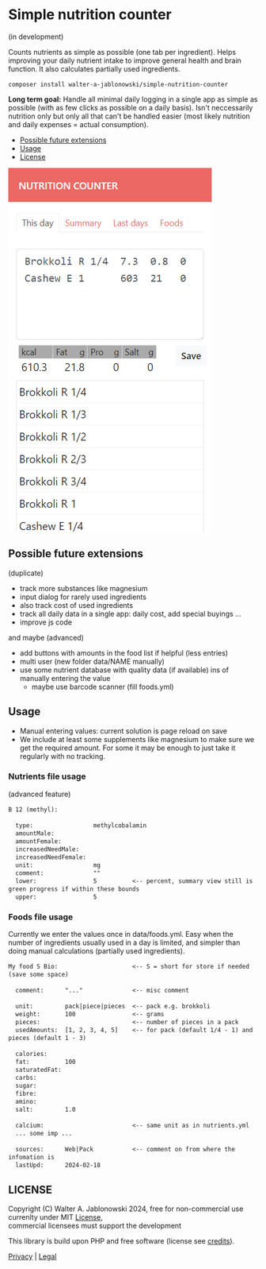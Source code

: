 # Simple nutrition counter

(in development)

Counts nutrients as simple as possible (one tab per ingredient). Helps improving your daily nutrient intake to improve general health and brain function. It also calculates partially used ingredients.

```
composer install walter-a-jablonowski/simple-nutrition-counter
```

**Long term goal:** Handle all minimal daily logging in a single app as simple as possible (with as few clicks as possible on a daily basis). Isn't neccessarily nutrition only but only all that can't be handled easier (most likely nutrition and daily expenses = actual consumption).

- [Possible future extensions](#possible-future-extensions)
- [Usage](#usage)
- [License](#license)

![Alt text](misc/img.png)


Possible future extensions
----------------------------------------------------------

(duplicate)

- track more substances like magnesium
- input dialog for rarely used ingredients
- also track cost of used ingredients
- track all daily data in a single app: daily cost, add special buyings ...
- improve js code

and maybe (advanced)

- add buttons with amounts in the food list if helpful (less entries)
- multi user (new folder data/NAME manually)
- use some nutrient database with quality data (if available) ins of manually entering the value
  - maybe use barcode scanner (fill foods.yml)


Usage
----------------------------------------------------------

- Manual entering values: current solution is page reload on save
- We include at least some supplements like magnesium to make sure we get the required amount. For some it may be enough to just take it regularly with no tracking.

### Nutrients file usage

(advanced feature)

```
B 12 (methyl):

  type:                 methylcobalamin
  amountMale:           
  amountFemale: 
  increasedNeedMale:
  increasedNeedFemale:
  unit:                 mg
  comment:              ""
  lower:                5          <-- percent, summary view still is green progress if within these bounds
  upper:                5
```

### Foods file usage

Currently we enter the values once in data/foods.yml. Easy when the number of ingredients usually used in a day is limited, and simpler than doing manual calculations (partially used ingredients).

```
My food S Bio:                     <-- S = short for store if needed (save some space)

  comment:      "..."              <-- misc comment

  unit:         pack|piece|pieces  <-- pack e.g. brokkoli
  weight:       100                <-- grams
  pieces:                          <-- number of pieces in a pack
  usedAmounts:  [1, 2, 3, 4, 5]    <-- for pack (default 1/4 - 1) and pieces (default 1 - 3)

  calories:     
  fat:          100
  saturatedFat: 
  carbs:        
  sugar:        
  fibre:        
  amino:        
  salt:         1.0

  calcium:                         <-- same unit as in nutrients.yml
  ... some imp ...

  sources:      Web|Pack           <-- comment on from where the infomation is
  lastUpd:      2024-02-18
```


LICENSE
----------------------------------------------------------

Copyright (C) Walter A. Jablonowski 2024, free for non-commercial use currenlty under MIT [License](LICENSE), \
commercial licensees must support the development

This library is build upon PHP and free software (license see [credits](credits.md)).

[Privacy](https://walter-a-jablonowski.github.io/privacy.html) | [Legal](https://walter-a-jablonowski.github.io/imprint.html)
